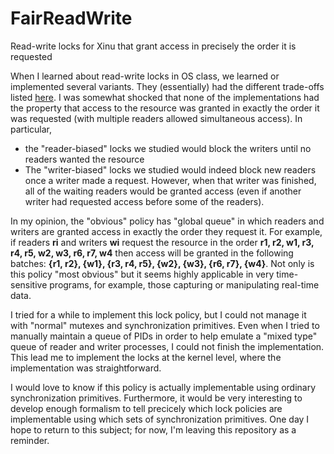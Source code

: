 # FairReadWrite
Read-write locks for Xinu that grant access in precisely the order it is requested

When I learned about read-write locks in OS class,
we learned or implemented several variants.
They (essentially) had the different trade-offs listed
[here](https://en.wikipedia.org/wiki/Readers%E2%80%93writer_lock#Priority_policies).
I was somewhat shocked that none of the implementations had the
property that access to the resource was granted in exactly the order it was requested
(with multiple readers allowed simultaneous access).
In particular, 
* the "reader-biased" locks we studied
would block the writers until no readers wanted the resource
* The "writer-biased" locks we studied
would indeed block new readers once a writer made a request.
However, when that writer was finished, all of the waiting
readers would be granted access (even if another writer
had requested access before some of the readers).

In my opinion, the "obvious" policy has "global queue"
in which readers and writers are granted access in exactly
the order they request it.
For example, if readers **ri** and writers **wi** request
the resource in the order **r1, r2, w1, r3, r4, r5, w2, w3, r6, r7, w4**
then access will be granted in the following batches:
**{r1, r2},  {w1},  {r3, r4, r5},  {w2},  {w3},  {r6, r7},  {w4}**.
Not only is this policy "most obvious" but it seems highly applicable
in very time-sensitive programs, for example, those capturing or
manipulating real-time data.

I tried for a while to implement this lock policy,
but I could not manage it with "normal" mutexes
and synchronization primitives.
Even when I tried to manually maintain a queue
of PIDs in order to help emulate a "mixed type"
queue of reader and writer processes,
I could not finish the implementation.
This lead me to implement the locks at the kernel level,
where the implementation was straightforward.

I would love to know if this policy is actually implementable
using ordinary synchronization primitives.
Furthermore, it would be very interesting to develop enough 
formalism to tell precicely which lock policies are
implementable using which sets of synchronization primitives.
One day I hope to return to this subject;
for now, I'm leaving this repository as a reminder.
